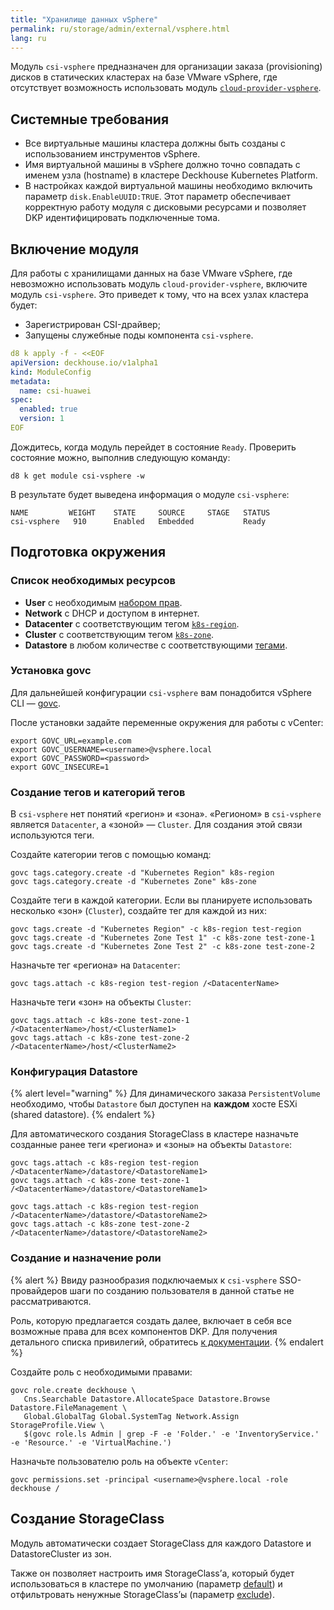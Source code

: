 ```yaml
---
title: "Хранилище данных vSphere"
permalink: ru/storage/admin/external/vsphere.html
lang: ru
---
```


Модуль `csi-vsphere` предназначен для организации заказа (provisioning) дисков в статических кластерах на базе VMware vSphere, где отсутствует возможность использовать модуль [`cloud-provider-vsphere`](../../modules/cloud-provider-vsphere/).

## Системные требования

- Все виртуальные машины кластера должны быть созданы с использованием инструментов vSphere.
- Имя виртуальной машины в vSphere должно точно совпадать с именем узла (hostname) в кластере Deckhouse Kubernetes Platform.
- В настройках каждой виртуальной машины необходимо включить параметр `disk.EnableUUID:TRUE`. Этот параметр обеспечивает корректную работу модуля с дисковыми ресурсами и позволяет DKP идентифицировать подключенные тома.

## Включение модуля

Для работы с хранилищами данных на базе VMware vSphere, где невозможно использовать модуль `cloud-provider-vsphere`, включите модуль `csi-vsphere`. Это приведет к тому, что на всех узлах кластера будет:

- Зарегистрирован CSI-драйвер;
- Запущены служебные поды компонента `csi-vsphere`.

```yaml
d8 k apply -f - <<EOF
apiVersion: deckhouse.io/v1alpha1
kind: ModuleConfig
metadata:
  name: csi-huawei
spec:
  enabled: true
  version: 1
EOF
```

Дождитесь, когда модуль перейдет в состояние `Ready`. Проверить состояние можно, выполнив следующую команду:

```shell
d8 k get module csi-vsphere -w
```

В результате будет выведена информация о модуле `csi-vsphere`:

```console
NAME         WEIGHT    STATE     SOURCE     STAGE   STATUS
csi-vsphere   910      Enabled   Embedded           Ready
```

## Подготовка окружения

### Список необходимых ресурсов

* **User** с необходимым [набором прав](#создание-и-назначение-роли).
* **Network** с DHCP и доступом в интернет.
* **Datacenter** с соответствующим тегом [`k8s-region`](#создание-тегов-и-категорий-тегов).
* **Cluster** с соответствующим тегом [`k8s-zone`](#создание-тегов-и-категорий-тегов).
* **Datastore** в любом количестве с соответствующими [тегами](#конфигурация-datastore).

### Установка govc

Для дальнейшей конфигурации `csi-vsphere` вам понадобится vSphere CLI — [govc](https://github.com/vmware/govmomi/tree/master/govc#installation).

После установки задайте переменные окружения для работы с vCenter:

```shell
export GOVC_URL=example.com
export GOVC_USERNAME=<username>@vsphere.local
export GOVC_PASSWORD=<password>
export GOVC_INSECURE=1
```

### Создание тегов и категорий тегов

В `csi-vsphere` нет понятий «регион» и «зона». «Регионом» в `csi-vsphere` является `Datacenter`, а «зоной» — `Cluster`. Для создания этой связи используются теги.

Создайте категории тегов с помощью команд:

```shell
govc tags.category.create -d "Kubernetes Region" k8s-region
govc tags.category.create -d "Kubernetes Zone" k8s-zone
```

Создайте теги в каждой категории. Если вы планируете использовать несколько «зон» (`Cluster`), создайте тег для каждой из них:

```shell
govc tags.create -d "Kubernetes Region" -c k8s-region test-region
govc tags.create -d "Kubernetes Zone Test 1" -c k8s-zone test-zone-1
govc tags.create -d "Kubernetes Zone Test 2" -c k8s-zone test-zone-2
```

Назначьте тег «региона» на `Datacenter`:

```shell
govc tags.attach -c k8s-region test-region /<DatacenterName>
```

Назначьте теги «зон» на объекты `Cluster`:

```shell
govc tags.attach -c k8s-zone test-zone-1 /<DatacenterName>/host/<ClusterName1>
govc tags.attach -c k8s-zone test-zone-2 /<DatacenterName>/host/<ClusterName2>
```

### Конфигурация Datastore

{% alert level="warning" %}
Для динамического заказа `PersistentVolume` необходимо, чтобы `Datastore` был доступен на **каждом** хосте ESXi (shared datastore).
{% endalert %}

Для автоматического создания StorageClass в кластере назначьте созданные ранее теги «региона» и «зоны» на объекты `Datastore`:

```shell
govc tags.attach -c k8s-region test-region /<DatacenterName>/datastore/<DatastoreName1>
govc tags.attach -c k8s-zone test-zone-1 /<DatacenterName>/datastore/<DatastoreName1>

govc tags.attach -c k8s-region test-region /<DatacenterName>/datastore/<DatastoreName2>
govc tags.attach -c k8s-zone test-zone-2 /<DatacenterName>/datastore/<DatastoreName2>
```

### Создание и назначение роли

{% alert %}
Ввиду разнообразия подключаемых к `csi-vsphere` SSO-провайдеров шаги по созданию пользователя в данной статье не рассматриваются.

Роль, которую предлагается создать далее, включает в себя все возможные права для всех компонентов DKP.
Для получения детального списка привилегий, обратитесь [к документации](/products/kubernetes-platform/documentation/v1/modules/cloud-provider-vsphere/configuration.html#список-необходимых-привилегий).
{% endalert %}

Создайте роль с необходимыми правами:

```shell
govc role.create deckhouse \
   Cns.Searchable Datastore.AllocateSpace Datastore.Browse Datastore.FileManagement \
   Global.GlobalTag Global.SystemTag Network.Assign StorageProfile.View \
   $(govc role.ls Admin | grep -F -e 'Folder.' -e 'InventoryService.' -e 'Resource.' -e 'VirtualMachine.')
```

Назначьте пользователю роль на объекте `vCenter`:

```shell
govc permissions.set -principal <username>@vsphere.local -role deckhouse /
```

## Создание StorageClass

Модуль автоматически создает StorageClass для каждого Datastore и DatastoreCluster из зон.

Также он позволяет настроить имя StorageClass’а, который будет использоваться в кластере по умолчанию (параметр [default](../../deckhouse-configure-global.html#parameters-defaultclusterstorageclass)) и отфильтровать ненужные StorageClass’ы (параметр [exclude](../../modules/cloud-provider-vsphere/configuration.html#parameters-storageclass-exclude)).
